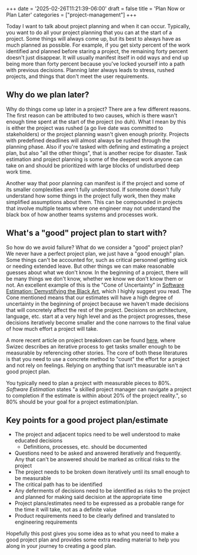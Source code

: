 +++
date = '2025-02-26T11:21:39-06:00'
draft = false
title = 'Plan Now or Plan Later'
categories = ["project-management"]
+++

Today I want to talk about project planning and when it can occur. Typically, you want to do all your project planning that you can at the start of a project. Some things will always come up, but its best to always have as much planned as possible. For example, if you get sixty percent of the work identified and planned before staring a project, the remaining forty percent doesn't just disappear. It will usually manifest itself in odd ways and end up being more than forty percent because you've locked yourself into a path with previous decisions. Planning later always leads to stress, rushed projects, and things that don't meet the user requirements. 

## Why do we plan later?
Why do things come up later in a project? There are a few different reasons. The first reason can be attributed to two causes, which is there wasn't enough time spent at the start of the project (no duh). What I mean by this is either the project was rushed (a go live date was committed to stakeholders) or the project planning wasn't given enough priority.  Projects with predefined deadlines will almost always be rushed through the planning phase. Also if you're tasked with defining and estimating a project plan, but also "all the other things", that is another recipe for disaster. Task estimation and project planning is some of the deepest work anyone can take on and should be prioritized with large blocks of undisturbed deep work time. 

Another way that poor planning can manifest is if the project and some of its smaller complexities aren't fully understood. If someone doesn't fully understand how some things in the project fully work, then they make simplified assumptions about them. This can be compounded in projects that involve multiple teams where one engineer may not understand the black box of how another teams systems and processes work. 

## What's a "good" project plan to start with?
So how do we avoid failure? What do we consider a "good" project plan? We never have a perfect project plan, we just have a "good enough" plan. Some things can't be accounted for, such as critical personnel getting sick or needing extended leave. But other things we can make reasonable guesses about what we don't know. In the beginning of a project, there will be many things we don't know, whether we know we don't know them or not. An excellent example of this is the "Cone of Uncertainty" in [Software Estimation: Demystifying the Black Art](https://www.oreilly.com/library/view/software-estimation-demystifying/0735605351/), which I highly suggest you read. The Cone mentioned means that our estimates will have a high degree of uncertainty in the beginning of project because we haven't made decisions that will concretely affect the rest of the project. Decisions on architecture, language, etc. start at a very high level and as the project progresses, these decisions iteratively become smaller and the cone narrows to the final value of how much effort a project will take.

A more recent article on project breakdown can be found [here](https://swizec.com/blog/how-do-you-break-down-a-large-project/?ref=dailydev), where Swizec describes an iterative process to get tasks smaller enough to be measurable by referencing other stories. The core of both these literatures is that you need to use a concrete method to "count" the effort for a project and not rely on feelings. Relying on anything that isn't measurable isn't a good project plan. 

You typically need to plan a project with measurable pieces to 80%. *Software Estimation* states "a skilled project manager can navigate a project to completion if the estimate is within about 20% of the project reality.", so 80% should be your goal for a project estimation/plan. 

## Key points for a good project plan/estimate

- The project and adjacent topics need to be well understood to make educated decisions
	- Definitions, processes, etc. should be documented
- Questions need to be asked and answered iteratively and frequently. Any that can't be answered should be marked as critical risks to the project
- The project needs to be broken down iteratively until its small enough to be measurable
- The critical path has to be identified
- Any deferments of decisions need to be identified as risks to the project and planned for making said decision at the appropriate time
- Project plans/estimates need to be expressed as a probable range for the time it will take, not as a definite value
- Product requirements need to be clearly defined and translated to engineering requirements


Hopefully this post gives you some idea as to what you need to make a good project plan and provides some extra reading material to help you along in your journey to creating a good plan. 
